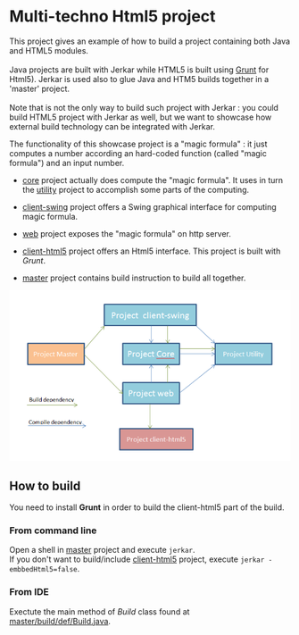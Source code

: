 # Multi-techno Html5 project

This project gives an example of how to build a project containing both Java and HTML5 modules.<br/><br/>
Java projects are built with Jerkar while HTML5 is built using [Grunt](gruntjs.com) for Html5). Jerkar is used also to glue Java and HTM5 builds together in a 'master' project.<br/> <br/>
Note that is not the only way to build such project with Jerkar : you could build HTML5 project with Jerkar as well, but we want to showcase how external build technology can be integrated with Jerkar.

The functionality of this showcase project is a "magic formula" : it just computes a number according an hard-coded function (called "magic formula") and an input number. 

* [core](./core) project actually does compute the "magic formula". It uses in turn the [utility](./utility) project to accomplish some parts of the computing.

* [client-swing](./client-swing) project offers a Swing graphical interface for computing magic formula.

* [web](./web) project exposes the "magic formula" on http server.

* [client-html5](./client-html5) project offers an Html5 interface. This project is built with *Grunt*. 

* [master](./master) project contains build instruction to build all together.


![map](master/capture.png)

## How to build

You need to install **Grunt** in order to build the client-html5 part of the build.

### From command line
Open a shell in [master](./master) project and execute `jerkar`. <br/>
If you don't want to build/include [client-html5](./client-html5) project, execute `jerkar -embbedHtml5=false`.


### From IDE
Exectute the main method of _Build_ class found at [master/build/def/Build.java](master/jerkar/def/Build.java).
